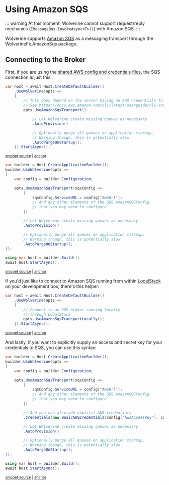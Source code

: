 # Using Amazon SQS

::: warning
At this moment, Wolverine cannot support request/reply mechanics (`IMessageBus.InvokeAsync<T>()`) with Amazon SQS.
:::

Wolverine supports [Amazon SQS](https://aws.amazon.com/sqs/) as a messaging transport through the WolverineFx.AmazonSqs package.

## Connecting to the Broker

First, if you are using the [shared AWS config and credentials files](https://docs.aws.amazon.com/sdkref/latest/guide/file-format.html), the SQS connection is just this:

<!-- snippet: sample_simplistic_aws_sqs_setup -->
<a id='snippet-sample_simplistic_aws_sqs_setup'></a>
```cs
var host = await Host.CreateDefaultBuilder()
    .UseWolverine(opts =>
    {
        // This does depend on the server having an AWS credentials file
        // See https://docs.aws.amazon.com/cli/latest/userguide/cli-configure-files.html for more information
        opts.UseAmazonSqsTransport()

            // Let Wolverine create missing queues as necessary
            .AutoProvision()

            // Optionally purge all queues on application startup.
            // Warning though, this is potentially slow
            .AutoPurgeOnStartup();
    }).StartAsync();
```
<sup><a href='https://github.com/JasperFx/wolverine/blob/main/src/Transports/AWS/Wolverine.AmazonSqs.Tests/Samples/Bootstrapping.cs#L31-L48' title='Snippet source file'>snippet source</a> | <a href='#snippet-sample_simplistic_aws_sqs_setup' title='Start of snippet'>anchor</a></sup>
<!-- endSnippet -->


<!-- snippet: sample_config_aws_sqs_connection -->
<a id='snippet-sample_config_aws_sqs_connection'></a>
```cs
var builder = Host.CreateApplicationBuilder();
builder.UseWolverine(opts =>
{
    var config = builder.Configuration;

    opts.UseAmazonSqsTransport(sqsConfig =>
        {
            sqsConfig.ServiceURL = config["AwsUrl"];
            // And any other elements of the SQS AmazonSQSConfig
            // that you may need to configure
        })

        // Let Wolverine create missing queues as necessary
        .AutoProvision()

        // Optionally purge all queues on application startup.
        // Warning though, this is potentially slow
        .AutoPurgeOnStartup();
});

using var host = builder.Build();
await host.StartAsync();
```
<sup><a href='https://github.com/JasperFx/wolverine/blob/main/src/Transports/AWS/Wolverine.AmazonSqs.Tests/Samples/Bootstrapping.cs#L53-L78' title='Snippet source file'>snippet source</a> | <a href='#snippet-sample_config_aws_sqs_connection' title='Start of snippet'>anchor</a></sup>
<!-- endSnippet -->


If you'd just like to connect to Amazon SQS running from within [LocalStack](https://localstack.cloud/) on your development box,
there's this helper:

<!-- snippet: sample_connect_to_sqs_and_localstack -->
<a id='snippet-sample_connect_to_sqs_and_localstack'></a>
```cs
var host = await Host.CreateDefaultBuilder()
    .UseWolverine(opts =>
    {
        // Connect to an SQS broker running locally
        // through LocalStack
        opts.UseAmazonSqsTransportLocally();
    }).StartAsync();
```
<sup><a href='https://github.com/JasperFx/wolverine/blob/main/src/Transports/AWS/Wolverine.AmazonSqs.Tests/Samples/Bootstrapping.cs#L16-L26' title='Snippet source file'>snippet source</a> | <a href='#snippet-sample_connect_to_sqs_and_localstack' title='Start of snippet'>anchor</a></sup>
<!-- endSnippet -->

And lastly, if you want to explicitly supply an access and secret key for your credentials to SQS, you can use this syntax:

<!-- snippet: sample_setting_aws_credentials -->
<a id='snippet-sample_setting_aws_credentials'></a>
```cs
var builder = Host.CreateApplicationBuilder();
builder.UseWolverine(opts =>
{
    var config = builder.Configuration;

    opts.UseAmazonSqsTransport(sqsConfig =>
        {
            sqsConfig.ServiceURL = config["AwsUrl"];
            // And any other elements of the SQS AmazonSQSConfig
            // that you may need to configure
        })

        // And you can also add explicit AWS credentials
        .Credentials(new BasicAWSCredentials(config["AwsAccessKey"], config["AwsSecretKey"]))

        // Let Wolverine create missing queues as necessary
        .AutoProvision()

        // Optionally purge all queues on application startup.
        // Warning though, this is potentially slow
        .AutoPurgeOnStartup();
});

using var host = builder.Build();
await host.StartAsync();
```
<sup><a href='https://github.com/JasperFx/wolverine/blob/main/src/Transports/AWS/Wolverine.AmazonSqs.Tests/Samples/Bootstrapping.cs#L83-L111' title='Snippet source file'>snippet source</a> | <a href='#snippet-sample_setting_aws_credentials' title='Start of snippet'>anchor</a></sup>
<!-- endSnippet -->

